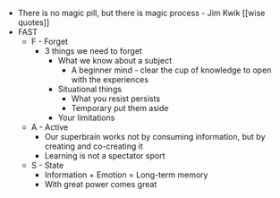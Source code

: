 - There is no magic pill, but there is magic process - Jim Kwik [[wise quotes]]
- FAST
    - F - Forget
        - 3 things we need to forget
            - What we know about a subject
                - A beginner mind - clear the cup of knowledge to open with the experiences
            - Situational things
                - What you resist persists 
                - Temporary put them aside
            - Your limitations
    - A - Active
        - Our superbrain works not by consuming information, but by creating and co-creating it
        - Learning is not a spectator sport
    - S - State
        - Information + Emotion = Long-term memory
        - With great power comes great 
